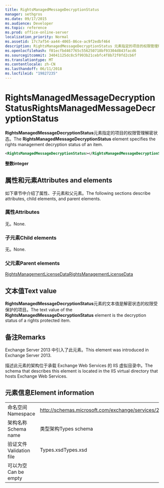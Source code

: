 ```yaml
---
title: RightsManagedMessageDecryptionStatus
manager: sethgros
ms.date: 09/17/2015
ms.audience: Developer
ms.topic: reference
ms.prod: office-online-server
localization_priority: Normal
ms.assetid: 17c7af54-aa44-4065-86ce-ac9f2edbf464
description: RightsManagedMessageDecryptionStatus 元素指定的项目的权限管理解密状态。
ms.openlocfilehash: f01ecfbd467765c556250718bf93304d843facd6
ms.sourcegitcommit: 34041125dc8c5f993b21cebfc4f8b72f0fd2cb6f
ms.translationtype: MT
ms.contentlocale: zh-CN
ms.lasthandoff: 06/11/2018
ms.locfileid: "19827235"
---
```

# <a name="rightsmanagedmessagedecryptionstatus"></a><span data-ttu-id="ec27e-103">RightsManagedMessageDecryptionStatus</span><span class="sxs-lookup"><span data-stu-id="ec27e-103">RightsManagedMessageDecryptionStatus</span></span>

<span data-ttu-id="ec27e-104">**RightsManagedMessageDecryptionStatus**元素指定的项目的权限管理解密状态。</span><span class="sxs-lookup"><span data-stu-id="ec27e-104">The **RightsManagedMessageDecryptionStatus** element specifies the rights management decryption status of an item.</span></span> 
  
```XML
<RightsManagedMessageDecryptionStatus></RightsManagedMessageDecryptionStatus>
```

 <span data-ttu-id="ec27e-105">**整数**</span><span class="sxs-lookup"><span data-stu-id="ec27e-105">**integer**</span></span>
## <a name="attributes-and-elements"></a><span data-ttu-id="ec27e-106">属性和元素</span><span class="sxs-lookup"><span data-stu-id="ec27e-106">Attributes and elements</span></span>

<span data-ttu-id="ec27e-107">如下章节中介绍了属性、子元素和父元素。</span><span class="sxs-lookup"><span data-stu-id="ec27e-107">The following sections describe attributes, child elements, and parent elements.</span></span>
  
### <a name="attributes"></a><span data-ttu-id="ec27e-108">属性</span><span class="sxs-lookup"><span data-stu-id="ec27e-108">Attributes</span></span>

<span data-ttu-id="ec27e-109">无。</span><span class="sxs-lookup"><span data-stu-id="ec27e-109">None.</span></span>
  
### <a name="child-elements"></a><span data-ttu-id="ec27e-110">子元素</span><span class="sxs-lookup"><span data-stu-id="ec27e-110">Child elements</span></span>

<span data-ttu-id="ec27e-111">无。</span><span class="sxs-lookup"><span data-stu-id="ec27e-111">None.</span></span>
  
### <a name="parent-elements"></a><span data-ttu-id="ec27e-112">父元素</span><span class="sxs-lookup"><span data-stu-id="ec27e-112">Parent elements</span></span>

[<span data-ttu-id="ec27e-113">RightsManagementLicenseData</span><span class="sxs-lookup"><span data-stu-id="ec27e-113">RightsManagementLicenseData</span></span>](rightsmanagementlicensedata.md)
  
## <a name="text-value"></a><span data-ttu-id="ec27e-114">文本值</span><span class="sxs-lookup"><span data-stu-id="ec27e-114">Text value</span></span>

<span data-ttu-id="ec27e-115">**RightsManagedMessageDecryptionStatus**元素的文本值是解密状态的权限受保护的项目。</span><span class="sxs-lookup"><span data-stu-id="ec27e-115">The text value of the **RightsManagedMessageDecryptionStatus** element is the decryption status of a rights protected item.</span></span> 
  
## <a name="remarks"></a><span data-ttu-id="ec27e-116">备注</span><span class="sxs-lookup"><span data-stu-id="ec27e-116">Remarks</span></span>

<span data-ttu-id="ec27e-117">Exchange Server 2013 中引入了此元素。</span><span class="sxs-lookup"><span data-stu-id="ec27e-117">This element was introduced in Exchange Server 2013.</span></span>
  
<span data-ttu-id="ec27e-118">描述此元素的架构位于承载 Exchange Web Services 的 IIS 虚拟目录中。</span><span class="sxs-lookup"><span data-stu-id="ec27e-118">The schema that describes this element is located in the IIS virtual directory that hosts Exchange Web Services.</span></span>
  
## <a name="element-information"></a><span data-ttu-id="ec27e-119">元素信息</span><span class="sxs-lookup"><span data-stu-id="ec27e-119">Element information</span></span>

|||
|:-----|:-----|
|<span data-ttu-id="ec27e-120">命名空间</span><span class="sxs-lookup"><span data-stu-id="ec27e-120">Namespace</span></span>  <br/> |http://schemas.microsoft.com/exchange/services/2006/types  <br/> |
|<span data-ttu-id="ec27e-121">架构名称</span><span class="sxs-lookup"><span data-stu-id="ec27e-121">Schema name</span></span>  <br/> |<span data-ttu-id="ec27e-122">类型架构</span><span class="sxs-lookup"><span data-stu-id="ec27e-122">Types schema</span></span>  <br/> |
|<span data-ttu-id="ec27e-123">验证文件</span><span class="sxs-lookup"><span data-stu-id="ec27e-123">Validation file</span></span>  <br/> |<span data-ttu-id="ec27e-124">Types.xsd</span><span class="sxs-lookup"><span data-stu-id="ec27e-124">Types.xsd</span></span>  <br/> |
|<span data-ttu-id="ec27e-125">可以为空</span><span class="sxs-lookup"><span data-stu-id="ec27e-125">Can be empty</span></span>  <br/> ||
   

